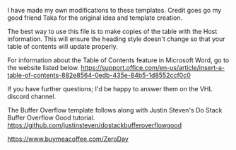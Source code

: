 I have made my own modifications to these templates.
Credit goes go my good friend Taka for the original idea and template creation.

The best way to use this file is to make copies of the table with the Host information.  This will ensure the heading style doesn't change so that your table of contents will update properly.

For information about the Table of Contents feature in Microsoft Word, go to the website listed below.
https://support.office.com/en-us/article/insert-a-table-of-contents-882e8564-0edb-435e-84b5-1d8552ccf0c0

If you have further questions; I'd be happy to answer them on the VHL discord channel.

The Buffer Overflow template follows along with Justin Steven's Do Stack Buffer Overflow Good tutorial.  https://github.com/justinsteven/dostackbufferoverflowgood


https://www.buymeacoffee.com/ZeroDay
